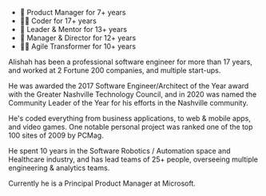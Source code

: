 + 🎯 Product Manager for 7+ years
+ 👨‍💻 Coder for 17+ years
+ 📣 Leader & Mentor for 13+ years
+ 👔 Manager & Director for 12+ years
+ 🧙‍♂️ Agile Transformer for 10+ years

Alishah has been a professional software engineer for more than 17 years, and worked at 2 Fortune 200 companies, and multiple start-ups.

He was awarded the 2017 Software Engineer/Architect of the Year award with the Greater Nashville Technology Council, and in 2020 was named the Community Leader of the Year for his efforts in the Nashville community.

He's coded everything from business applications, to web & mobile apps, and video games. One notable personal project was ranked one of the top 100 sites of 2009 by PCMag.

He spent 10 years in the Software Robotics / Automation space and Healthcare industry, and has lead teams of 25+ people, overseeing multiple engineering & analytics teams.

Currently he is a Principal Product Manager at Microsoft.

